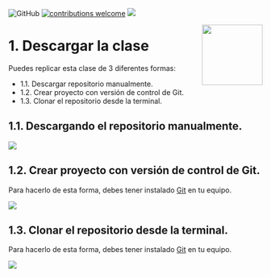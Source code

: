 ![GitHub](https://img.shields.io/github/license/taller-R/clase_5) [![contributions welcome](https://img.shields.io/badge/contributions-welcome-brightgreen.svg?style=flat)](https://github.com/taller-R/clase_5/issues) ![](https://img.shields.io/github/followers/taller-R?style=social)

<img src="https://avatars0.githubusercontent.com/u/69440432?s=400&u=96b3e58c713578b563d5c3d3c259f34965ac8e33&v=4" align="right" width=120 height=120 alt="" />

# 1. Descargar la clase

Puedes replicar esta clase de 3 diferentes formas:

- 1.1. Descargar repositorio manualmente.
- 1.2. Crear proyecto con versión de control de Git.
- 1.3. Clonar el repositorio desde la terminal.

## 1.1. Descargando el repositorio manualmente. 

![](help/pics/0_download.gif) 

## 1.2. Crear proyecto con versión de control de Git.

Para hacerlo de esta forma, debes tener instalado [Git](https://git-scm.com/downloads) en tu equipo.

![](help/pics/0_crear_proyecto.gif) 

## 1.3. Clonar el repositorio desde la terminal.

Para hacerlo de esta forma, debes tener instalado [Git](https://git-scm.com/downloads) en tu equipo.

![](help/pics/0_terminal.gif)


